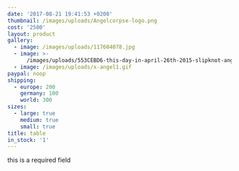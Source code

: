 ```yaml
---
date: '2017-08-21 19:41:53 +0200'
thumbnail: /images/uploads/Angelcorpse-logo.png
cost: '2500'
layout: product
gallery:
  - image: /images/uploads/117604078.jpg
  - image: >-
      /images/uploads/553CEBD6-this-day-in-april-26th-2015-slipknot-angel-corpse-1349-axel-rudi-pell-primordial-vomitory-deep-purple-the-ocean-sodom-vicious-rumors-image.jpg
  - image: /images/uploads/x-angel1.gif
paypal: noop
shipping:
  - europe: 200
    germany: 100
    world: 300
sizes:
  - large: true
    medium: true
    small: true
title: table
in_stock: '1'
---
```

this is a required field


